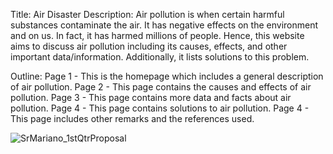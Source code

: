 Title: Air Disaster
Description: 
Air pollution is when certain harmful substances contaminate the air. It has negative effects on the environment and on us. In fact, it has harmed millions of people. Hence, this website aims to discuss air pollution including its causes, effects, and other important data/information. Additionally, it lists solutions to this problem. 

Outline:
Page 1 - This is the homepage which includes a general description of air pollution.
Page 2 - This page contains the causes and effects of air pollution.
Page 3 - This page contains more data and facts about air pollution.
Page 4 - This page contains solutions to air pollution. 
Page 4 - This page includes other remarks and the references used. 

![SrMariano_1stQtrProposal](https://user-images.githubusercontent.com/112672831/191249054-20d6a5e6-9dd1-4d06-b6dd-30997aa07bea.jpg)
